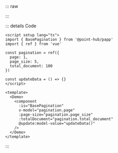 ::: raw

<ClientOnly>
  <PaginationExample />
</ClientOnly>

:::

::: details Code

```vue
<script setup lang="ts">
import { BasePagination } from '@point-hub/papp'
import { ref } from 'vue'

const pagination = ref({
  page: 1,
  page_size: 5,
  total_document: 100
})

const updateData = () => {}
</script>

<template>
  <Demo>
    <component
      :is="BasePagination"
      v-model="pagination.page"
      :page-size="pagination.page_size"
      :totalDocument="pagination.total_document"
      @update:model-value="updateData()"
    />
  </Demo>
</template>
```

:::
